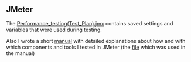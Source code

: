 ## JMeter

The <a href="https://github.com/Evergaarden/apache_jmeter/blob/main/Performance_testing(Test_Plan).jmx">Performance_testing(Test_Plan).jmx</a> contains saved settings and variables that were used during testing.

Also I wrote a short <a href="https://github.com/Evergaarden/apache_jmeter/blob/main/JMeter_TestManual.md">manual</a> with detailed explanations about how and with which components and tools I tested in JMeter (the <a href="https://github.com/Evergaarden/apache_jmeter/blob/main/JMeter_Test_Plan_for_TestManual.jmx">file</a> which was used in the manual)



